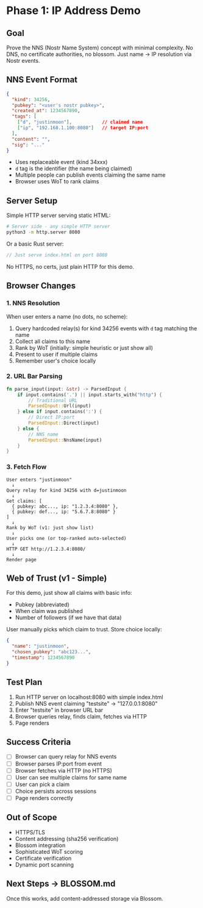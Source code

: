 # Phase 1: IP Address Demo

## Goal
Prove the NNS (Nostr Name System) concept with minimal complexity. No DNS, no certificate authorities, no blossom. Just name → IP resolution via Nostr events.

## NNS Event Format

```json
{
  "kind": 34256,
  "pubkey": "<user's nostr pubkey>",
  "created_at": 1234567890,
  "tags": [
    ["d", "justinmoon"],           // claimed name
    ["ip", "192.168.1.100:8080"]   // target IP:port
  ],
  "content": "",
  "sig": "..."
}
```

- Uses replaceable event (kind 34xxx)
- `d` tag is the identifier (the name being claimed)
- Multiple people can publish events claiming the same name
- Browser uses WoT to rank claims

## Server Setup

Simple HTTP server serving static HTML:

```bash
# Server side - any simple HTTP server
python3 -m http.server 8080
```

Or a basic Rust server:
```rust
// Just serve index.html on port 8080
```

No HTTPS, no certs, just plain HTTP for this demo.

## Browser Changes

### 1. NNS Resolution
When user enters a name (no dots, no scheme):
1. Query hardcoded relay(s) for kind 34256 events with `d` tag matching the name
2. Collect all claims to this name
3. Rank by WoT (initially: simple heuristic or just show all)
4. Present to user if multiple claims
5. Remember user's choice locally

### 2. URL Bar Parsing
```rust
fn parse_input(input: &str) -> ParsedInput {
    if input.contains('.') || input.starts_with("http") {
        // Traditional URL
        ParsedInput::Url(input)
    } else if input.contains(':') {
        // Direct IP:port
        ParsedInput::Direct(input)
    } else {
        // NNS name
        ParsedInput::NnsName(input)
    }
}
```

### 3. Fetch Flow
```
User enters "justinmoon"
  ↓
Query relay for kind 34256 with d=justinmoon
  ↓
Get claims: [
  { pubkey: abc..., ip: "1.2.3.4:8080" },
  { pubkey: def..., ip: "5.6.7.8:8080" }
]
  ↓
Rank by WoT (v1: just show list)
  ↓
User picks one (or top-ranked auto-selected)
  ↓
HTTP GET http://1.2.3.4:8080/
  ↓
Render page
```

## Web of Trust (v1 - Simple)

For this demo, just show all claims with basic info:
- Pubkey (abbreviated)
- When claim was published
- Number of followers (if we have that data)

User manually picks which claim to trust. Store choice locally:
```json
{
  "name": "justinmoon",
  "chosen_pubkey": "abc123...",
  "timestamp": 1234567890
}
```

## Test Plan

1. Run HTTP server on localhost:8080 with simple index.html
2. Publish NNS event claiming "testsite" → "127.0.0.1:8080"
3. Enter "testsite" in browser URL bar
4. Browser queries relay, finds claim, fetches via HTTP
5. Page renders

## Success Criteria

- [ ] Browser can query relay for NNS events
- [ ] Browser parses IP:port from event
- [ ] Browser fetches via HTTP (no HTTPS)
- [ ] User can see multiple claims for same name
- [ ] User can pick a claim
- [ ] Choice persists across sessions
- [ ] Page renders correctly

## Out of Scope

- HTTPS/TLS
- Content addressing (sha256 verification)
- Blossom integration
- Sophisticated WoT scoring
- Certificate verification
- Dynamic port scanning

## Next Steps → BLOSSOM.md

Once this works, add content-addressed storage via Blossom.
